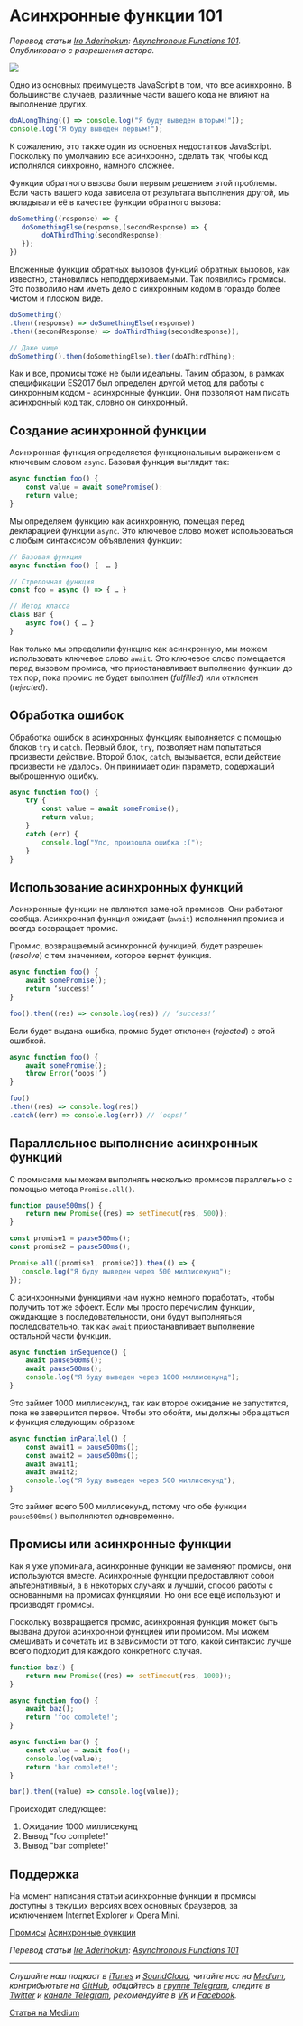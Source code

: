# Асинхронные функции 101

*Перевод статьи [Ire Aderinokun](https://ireaderinokun.com): [Asynchronous Functions 101](https://bitsofco.de/asynchronous-functions-101/). Опубликовано с разрешения автора.*

![](octopus.jpg)

Одно из основных преимуществ JavaScript в том, что все асинхронно. В большинстве случаев, различные части вашего кода не влияют на выполнение других.

```js
doALongThing(() => console.log("Я буду выведен вторым!"));
console.log("Я буду выведен первым!");
```

К сожалению, это также один из основных недостатков JavaScript. Поскольку по умолчанию все асинхронно, сделать так, чтобы код исполнялся синхронно, намного сложнее.

Функции обратного вызова были первым решением этой проблемы. Если часть вашего кода зависела от результата выполнения другой, мы вкладывали её в качестве функции обратного вызова:

```js
doSomething((response) => {
   doSomethingElse(response,(secondResponse) => {
        doAThirdThing(secondResponse);
   });
})
```

Вложенные функции обратных вызовов функций обратных вызовов, как известно, становились неподдерживаемыми. Так появились промисы. Это позволило нам иметь дело с синхронным кодом в гораздо более чистом и плоском виде.

```js
doSomething()
.then((response) => doSomethingElse(response))
.then((secondResponse) => doAThirdThing(secondResponse));

// Даже чище
doSomething().then(doSomethingElse).then(doAThirdThing);
```

Как и все, промисы тоже не были идеальны. Таким образом, в рамках спецификации ES2017 был определен другой метод для работы с синхронным кодом - асинхронные функции. Они позволяют нам писать асинхронный код так, словно он синхронный.

## Создание асинхронной функции
Асинхронная функция определяется функциональным выражением c ключевым словом `async`. Базовая функция выглядит так:

```js
async function foo() {
    const value = await somePromise();
    return value;
}
```

Мы определяем функцию как асинхронную, помещая перед декларацией функции `async`. Это ключевое слово может использоваться с любым синтаксисом объявления функции:

```js
// Базовая функция
async function foo() {  … }

// Стрелочная функция
const foo = async () => { … }

// Метод класса
class Bar {
    async foo() { … }
}
```

Как только мы определили функцию как асинхронную, мы можем использовать ключевое слово `await`. Это ключевое слово помещается перед вызовом промиса, что приостанавливает выполнение функции до тех пор, пока промис не будет выполнен (*fulfilled*) или отклонен (*rejected*).

## Обработка ошибок
Обработка ошибок в асинхронных функциях выполняется с помощью блоков `try` и `catch`. Первый блок, `try`, позволяет нам попытаться произвести действие. Второй блок, `catch`, вызывается, если действие произвести не удалось. Он принимает один параметр, содержащий выброшенную ошибку.

```js
async function foo() {
    try {
        const value = await somePromise();
        return value;
    }
    catch (err) {
        console.log("Упс, произошла ошибка :(");
    }
}
```

## Использование асинхронных функций
Асинхронные функции не являются заменой промисов. Они работают сообща. Асинхронная функция ожидает (`await`) исполнения промиса и всегда возвращает промис.

Промис, возвращаемый асинхронной функцией, будет разрешен (*resolve*) с тем значением, которое вернет функция.

```js
async function foo() {
    await somePromise();
    return ‘success!’
}

foo().then((res) => console.log(res)) // ‘success!’
```

Если будет выдана ошибка, промис будет отклонен (*rejected*) с этой ошибкой.

```js
async function foo() {
    await somePromise();
    throw Error(‘oops!’)
}

foo()
.then((res) => console.log(res))
.catch((err) => console.log(err)) // ‘oops!’
```

## Параллельное выполнение асинхронных функций
С промисами мы можем выполнять несколько промисов параллельно с помощью метода `Promise.all()`.

```js
function pause500ms() {
    return new Promise((res) => setTimeout(res, 500));
}

const promise1 = pause500ms();
const promise2 = pause500ms();

Promise.all([promise1, promise2]).then(() => {
   console.log("Я буду выведен через 500 миллисекунд");
});
```

С асинхронными функциями нам нужно немного поработать, чтобы получить тот же эффект. Если мы просто перечислим функции, ожидающие в последовательности, они будут выполняться последовательно, так как `await` приостанавливает выполнение остальной части функции.

```js
async function inSequence() {
    await pause500ms();
    await pause500ms();
    console.log("Я буду выведен через 1000 миллисекунд");
}
```

Это займет 1000 миллисекунд, так как второе ожидание не запустится, пока не завершится первое. Чтобы это обойти, мы должны обращаться к функция следующим образом:

```js
async function inParallel() {
    const await1 = pause500ms();
    const await2 = pause500ms();
    await await1;
    await await2;
    console.log("Я буду выведен через 500 миллисекунд");
}
```

Это займет всего 500 миллисекунд, потому что обе функции `pause500ms()` выполняются одновременно.

## Промисы или асинхронные функции
Как я уже упоминала, асинхронные функции не заменяют промисы, они используются вместе. Асинхронные функции предоставляют собой альтернативный, а в некоторых случаях и лучший, способ работы с основанными на промисах функциями. Но они все ещё используют и производят промисы.

Поскольку возвращается промис, асинхронная функция может быть вызвана другой асинхронной функцией или промисом. Мы можем смешивать и сочетать их в зависимости от того, какой синтаксис лучше всего подходит для каждого конкретного случая.

``` js
function baz() {
    return new Promise((res) => setTimeout(res, 1000));
}

async function foo() {
    await baz();
    return 'foo complete!';
}

async function bar() {
    const value = await foo();
    console.log(value);
    return 'bar complete!';
}

bar().then((value) => console.log(value));
```

Происходит следующее:
1. Ожидание 1000 миллисекунд
2. Вывод "foo complete!"
3. Вывод "bar complete!"

## Поддержка
На момент написания статьи асинхронные функции и промисы доступны в текущих версиях всех основных браузеров, за исключением Internet Explorer и Opera Mini.

[Промисы](http://caniuse.com/#feat=promises)
[Асинхронные функции](http://caniuse.com/#feat=async-functions)

*Перевод статьи [Ire Aderinokun](https://ireaderinokun.com): [Asynchronous Functions 101](https://bitsofco.de/asynchronous-functions-101/)*

- - - -

*Слушайте наш подкаст в [iTunes](https://itunes.apple.com/ru/podcast/девшахта/id1226773343) и [SoundCloud](https://soundcloud.com/devschacht), читайте нас на [Medium](https://medium.com/devschacht), контрибьютьте на [GitHub](https://github.com/devSchacht), общайтесь в [группе Telegram](https://t.me/devSchacht), следите в [Twitter](https://twitter.com/DevSchacht) и [канале Telegram](https://t.me/devSchachtChannel), рекомендуйте в [VK](https://vk.com/devschacht) и [Facebook](https://www.facebook.com/devSchacht).*

[Статья на Medium](https://medium.com/devschacht/ire-aderinokun-asynchronous-functions-101-7bc145afe930)
